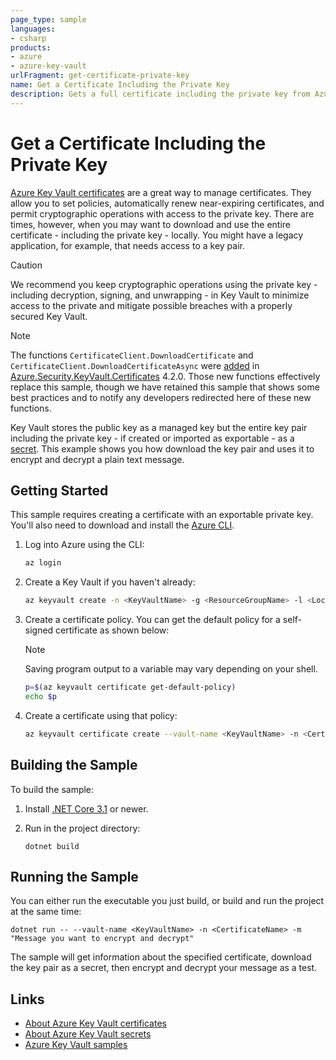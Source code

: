 ```yaml
---
page_type: sample
languages:
- csharp
products:
- azure
- azure-key-vault
urlFragment: get-certificate-private-key
name: Get a Certificate Including the Private Key
description: Gets a full certificate including the private key from Azure Key Vault.
---
```


# Get a Certificate Including the Private Key

[Azure Key Vault certificates][azure-keyvault-certificates] are a great way to manage certificates. They allow you to set policies, automatically renew near-expiring certificates, and permit cryptographic operations with access to the private key. There are times, however, when you may want to download and use the entire certificate - including the private key - locally. You might have a legacy application, for example, that needs access to a key pair.

> [!CAUTION]
> We recommend you keep cryptographic operations using the private key - including decryption, signing, and unwrapping - in Key Vault to minimize access to the private and mitigate possible breaches with a properly secured Key Vault.

> [!NOTE]
> The functions `CertificateClient.DownloadCertificate` and `CertificateClient.DownloadCertificateAsync` were [added](https://github.com/Azure/azure-sdk-for-net/blob/main/sdk/keyvault/Azure.Security.KeyVault.Certificates/CHANGELOG.md#420-2021-06-15) in [Azure.Security.KeyVault.Certificates](https://www.nuget.org/packages/Azure.Security.KeyVault.Certificates/4.2.0) 4.2.0. Those new functions effectively replace this sample, though we have retained this sample that shows some best practices and to notify any developers redirected here of these new functions.

Key Vault stores the public key as a managed key but the entire key pair including the private key - if created or imported as exportable - as a [secret][azure-keyvault-secrets]. This example shows you how download the key pair and uses it to encrypt and decrypt a plain text message.

## Getting Started

This sample requires creating a certificate with an exportable private key. You'll also need to download and install the [Azure CLI](https://aka.ms/azure-cli).

1. Log into Azure using the CLI:

   ```bash
   az login
   ```

2. Create a Key Vault if you haven't already:

   ```bash
   az keyvault create -n <KeyVaultName> -g <ResourceGroupName> -l <Location>
   ```

3. Create a certificate policy. You can get the default policy for a self-signed certificate as shown below:

   > [!NOTE]
   > Saving program output to a variable may vary depending on your shell.

   ```bash
   p=$(az keyvault certificate get-default-policy)
   echo $p
   ```

4. Create a certificate using that policy:

   ```bash
   az keyvault certificate create --vault-name <KeyVaultName> -n <CertificateName> -p "$p"
   ```

## Building the Sample

To build the sample:

1. Install [.NET Core 3.1](https://dot.net) or newer.

2. Run in the project directory:

   ```dotnetcli
   dotnet build
   ```

## Running the Sample

You can either run the executable you just build, or build and run the project at the same time:

```dotnetcli
dotnet run -- --vault-name <KeyVaultName> -n <CertificateName> -m "Message you want to encrypt and decrypt"
```

The sample will get information about the specified certificate, download the key pair as a secret, then encrypt and decrypt your message as a test.

## Links

- [About Azure Key Vault certificates][azure-keyvault-certificates]
- [About Azure Key Vault secrets][azure-keyvault-secrets]
- [Azure Key Vault samples](https://aka.ms/azsdk/net/keyvault/samples)

[azure-keyvault-certificates]: https://learn.microsoft.com/azure/key-vault/certificates/about-certificates
[azure-keyvault-secrets]: https://learn.microsoft.com/azure/key-vault/secrets/about-secrets
